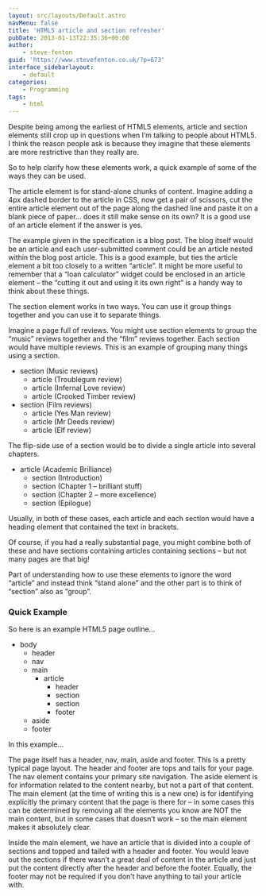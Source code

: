 ```yaml
---
layout: src/layouts/Default.astro
navMenu: false
title: 'HTML5 article and section refresher'
pubDate: 2013-01-13T22:35:36+00:00
author:
    - steve-fenton
guid: 'https://www.stevefenton.co.uk/?p=673'
interface_sidebarlayout:
    - default
categories:
    - Programming
tags:
    - html
---
```


Despite being among the earliest of HTML5 elements, article and section elements still crop up in questions when I’m talking to people about HTML5. I think the reason people ask is because they imagine that these elements are more restrictive than they really are.

So to help clarify how these elements work, a quick example of some of the ways they can be used.

The article element is for stand-alone chunks of content. Imagine adding a 4px dashed border to the article in CSS, now get a pair of scissors, cut the entire article element out of the page along the dashed line and paste it on a blank piece of paper… does it still make sense on its own? It is a good use of an article element if the answer is yes.

The example given in the specification is a blog post. The blog itself would be an article and each user-submitted comment could be an article nested within the blog post article. This is a good example, but ties the article element a bit too closely to a written “article”. It might be more useful to remember that a “loan calculator” widget could be enclosed in an article element – the “cutting it out and using it its own right” is a handy way to think about these things.

The section element works in two ways. You can use it group things together and you can use it to separate things.

Imagine a page full of reviews. You might use section elements to group the “music” reviews together and the “film” reviews together. Each section would have multiple reviews. This is an example of grouping many things using a section.

- section (Music reviews) 
    - article (Troublegum review)
    - article (Infernal Love review)
    - article (Crooked Timber review)
- section (Film reviews) 
    - article (Yes Man review)
    - article (Mr Deeds review)
    - article (Elf review)

The flip-side use of a section would be to divide a single article into several chapters.

- article (Academic Brilliance) 
    - section (Introduction)
    - section (Chapter 1 – brilliant stuff)
    - section (Chapter 2 – more excellence)
    - section (Epilogue)

Usually, in both of these cases, each article and each section would have a heading element that contained the text in brackets.

Of course, if you had a really substantial page, you might combine both of these and have sections containing articles containing sections – but not many pages are that big!

Part of understanding how to use these elements to ignore the word “article” and instead think “stand alone” and the other part is to think of “section” also as “group”.

### Quick Example

So here is an example HTML5 page outline…

- body 
    - header
    - nav
    - main 
        - article 
            - header
            - section
            - section
            - footer
    - aside
    - footer

In this example…

The page itself has a header, nav, main, aside and footer. This is a pretty typical page layout. The header and footer are tops and tails for your page. The nav element contains your primary site navigation. The aside element is for information related to the content nearby, but not a part of that content. The main element (at the time of writing this is a new one) is for identifying explicitly the primary content that the page is there for – in some cases this can be determined by removing all the elements you know are NOT the main content, but in some cases that doesn’t work – so the main element makes it absolutely clear.

Inside the main element, we have an article that is divided into a couple of sections and topped and tailed with a header and footer. You would leave out the sections if there wasn’t a great deal of content in the article and just put the content directly after the header and before the footer. Equally, the footer may not be required if you don’t have anything to tail your article with.